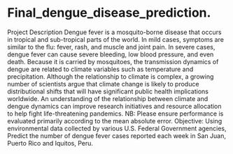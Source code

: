 # Final_dengue_disease_prediction.
Project Description Dengue fever is a mosquito-borne disease that occurs in tropical and sub-tropical parts of the world. In mild cases, symptoms are similar to the flu: fever, rash, and muscle and joint pain. In severe cases, dengue fever can cause severe bleeding, low blood pressure, and even death. Because it is carried by mosquitoes, the transmission dynamics of dengue are related to climate variables such as temperature and precipitation. Although the relationship to climate is complex, a growing number of scientists argue that climate change is likely to produce distributional shifts that will have significant public health implications worldwide. An understanding of the relationship between climate and dengue dynamics can improve research initiatives and resource allocation to help fight life-threatening pandemics.  NB: Please ensure performance is evaluated primarily according to the mean absolute error. Objective: Using environmental data collected by various U.S. Federal Government agencies, Predict the number of dengue fever cases reported each week in San Juan, Puerto Rico and Iquitos, Peru.
